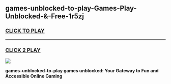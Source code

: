 
## games-unblocked-to-play-Games-Play-Unblocked-&-Free-1r5zj
<h3>
<a href="https://premium76.site?title=games-unblocked-to-play&ref=24A">CLICK TO PLAY</a></h3>
<hr>

<h3>
<a href="https://premium76.site?title=games-unblocked-to-play&ref=24A">CLICK 2 PLAY</a>
  
</h3>

<a href="https://premium76.site?title=games-unblocked-to-play&ref=24A"><img src="https://clearcache.store/games.png"></a>


**games-unblocked-to-play games unblocked: Your Gateway to Fun and Accessible Online Gaming**
